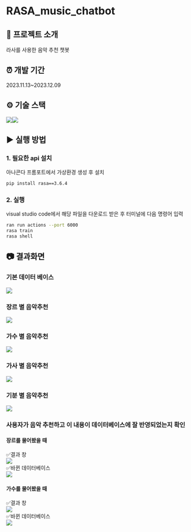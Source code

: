 # RASA_music_chatbot
## 📂 프로젝트 소개
라사를 사용한 음악 추천 챗봇

## ⏰ 개발 기간
2023.11.13~2023.12.09

## ⚙ 기술 스택
<img src="https://img.shields.io/badge/python-3776AB?style=for-the-badge&logo=python&logoColor=white"><img src="https://img.shields.io/badge/Rasa-5A17EE?style=for-the-badge&logo=Rasa&logoColor=white">

## ▶️ 실행 방법
### 1. 필요한 api 설치
아나콘다 프롬포트에서 가상환경 생성 후 설치</br>
```bash
pip install rasa==3.6.4
```

### 2. 실행
visual studio code에서 해당 파일을 다운로드 받은 후 터미널에 다음 명령어 입력</br>
```bash
ran run actions --port 6000
rasa train
rasa shell
```

## 📷 결과화면
### 기본 데이터 베이스
<img src="https://github.com/jebomin/RASA_music_chatbot/assets/42407430/c431f4bf-adde-49ba-b13f-eb32b0b45ee6"><br/>
### 장르 별 음악추천
<img src="https://github.com/jebomin/RASA_music_chatbot/assets/42407430/3e90768b-fdb7-4901-936c-b2ec7a198b0e"><br/>
### 가수 별 음악추천
<img src="https://github.com/jebomin/RASA_music_chatbot/assets/42407430/6960732e-2bd7-4c8b-acc8-92bf31781ad0"><br/>
### 가사 별 음악추천
<img src="https://github.com/jebomin/RASA_music_chatbot/assets/42407430/078d5f51-0e11-4251-8b03-cdcbe53396a7"><br/>
### 기분 별 음악추천
<img src="https://github.com/jebomin/RASA_music_chatbot/assets/42407430/83b3a3d3-5489-49d7-9312-dcadcd8b5e54"><br/>
### 사용자가 음악 추천하고 이 내용이 데이터베이스에 잘 반영되었는지 확인
#### 장르를 물어봤을 때
✅결과 창<br/>
<img src="https://github.com/jebomin/RASA_music_chatbot/assets/42407430/a627504a-7fa2-4636-99ed-ed20000b068b"><br/>
✅바뀐 데이터베이스<br/>
<img src="https://github.com/jebomin/RASA_music_chatbot/assets/42407430/b5b7dcd2-3b71-4213-80d4-264af06f145d"><br/>
#### 가수를 물어봤을 때
✅결과 창<br/>
<img src="https://github.com/jebomin/RASA_music_chatbot/assets/42407430/a4231a4e-46ae-4650-ac4c-26ccb6b698e7"><br/>
✅바뀐 데이터베이스<br/>
<img src="https://github.com/jebomin/RASA_music_chatbot/assets/42407430/e655b0dd-95e8-4dea-8e00-da9da1fc476d"><br/>
